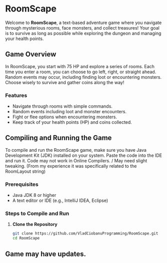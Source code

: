 # RoomScape

Welcome to **RoomScape**, a text-based adventure game where you navigate through mysterious rooms, face monsters, and collect treasures! Your goal is to survive as long as possible while exploring the dungeon and managing your health points.

## Game Overview

In RoomScape, you start with 75 HP and explore a series of rooms. Each time you enter a room, you can choose to go left, right, or straight ahead. Random events may occur, including finding loot or encountering monsters. Choose wisely to survive and gather coins along the way!

### Features
- Navigate through rooms with simple commands.
- Random events including loot and monster encounters.
- Fight or flee options when encountering monsters.
- Keep track of your health points (HP) and coins collected.

## Compiling and Running the Game

To compile and run the RoomScape game, make sure you have Java Development Kit (JDK) installed on your system.
Paste the code into the IDE and run it.
Code may not work in Online Compilers. / May need slight tweaking. (From my experience it was specifically related to the RoomLayout string)

### Prerequisites
- Java JDK 8 or higher
- A text editor or IDE (e.g., IntelliJ IDEA, Eclipse)

### Steps to Compile and Run

1. **Clone the Repository**
   ```bash
   git clone https://github.com/VladCiobanuProgramming/RoomScape.git
   cd RoomScape
## Game may have updates.
